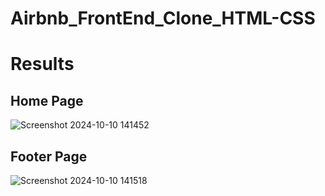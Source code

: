 # Airbnb_FrontEnd_Clone_HTML-CSS
 
# Results

## Home Page 
![Screenshot 2024-10-10 141452](https://github.com/user-attachments/assets/71741a88-be02-4116-b680-749e0a08c306)

## Footer Page
![Screenshot 2024-10-10 141518](https://github.com/user-attachments/assets/783f88ed-705e-483d-a43b-32a7aba22979)
